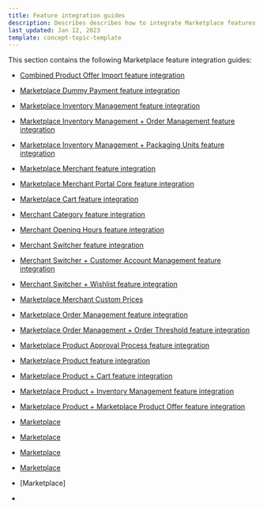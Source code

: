 ```yaml
---
title: Feature integration guides
description: Describes describes how to integrate Marketplace features
last_updated: Jan 12, 2023
template: concept-topic-template
---
```


This section contains the following Marketplace feature integration guides:
* [Combined Product Offer Import feature integration](/docs/marketplace/dev/feature-integration-guides/{{page.version}}/combined-product-offer-import-feature-integration.html)
* [Marketplace Dummy Payment feature integration](/docs/marketplace/dev/feature-integration-guides/{{page.version}}/marketplace-dummy-payment-feature-integration.html)
* [Marketplace Inventory Management feature integration](/docs/marketplace/dev/feature-integration-guides/{{page.version}}/marketplace-inventory-management-feature-integration.html)
* [Marketplace Inventory Management + Order Management feature integration](/docs/marketplace/dev/feature-integration-guides/{{page.version}}/marketplace-inventory-management-order-management-feature-integration.html)
* [Marketplace Inventory Management + Packaging Units feature integration](/docs/marketplace/dev/feature-integration-guides/{{page.version}}/marketplace-inventory-management-packaging-units-feature-integration.html)
* [Marketplace Merchant feature integration](/docs/marketplace/dev/feature-integration-guides/{{page.version}}/marketplace-merchant-feature-integration.html)
* [Marketplace Merchant Portal Core feature integration](/docs/marketplace/dev/feature-integration-guides/{{page.version}}/marketplace-merchant-portal-core-feature-integration.html)
* [Marketplace Cart feature integration](/docs/marketplace/dev/feature-integration-guides/{{page.version}}/marketplace-cart-feature-integration.html)
* [Merchant Category feature integration](/docs/marketplace/dev/feature-integration-guides/{{page.version}}/merchant-category-feature-integration.html)
* [Merchant Opening Hours feature integration](/docs/marketplace/dev/feature-integration-guides/{{page.version}}/merchant-opening-hours-feature-integration.html)
* [Merchant Switcher feature integration](/docs/marketplace/dev/feature-integration-guides/{{page.version}}/merchant-switcher-feature-integration.html)
* [Merchant Switcher + Customer Account Management feature integration](/docs/marketplace/dev/feature-integration-guides/{{page.version}}/merchant-switcher-customer-account-management-feature-integration.html)
* [Merchant Switcher + Wishlist feature integration](/docs/marketplace/dev/feature-integration-guides/{{page.version}}/merchant-switcher-wishlist-feature-integration.html)
* [Marketplace Merchant Custom Prices](/docs/marketplace/dev/feature-integration-guides/{{page.version}}/marketplace-merchant-custom-prices-feature-integration.html)
* [Marketplace Order Management feature integration](/docs/marketplace/dev/feature-integration-guides/{{page.version}}/marketplace-order-management-feature-integration.html)
* [Marketplace Order Management + Order Threshold feature integration](/docs/marketplace/dev/feature-integration-guides/{{page.version}}/marketplace-order-management-order-threshold-feature-integration.html)
* [Marketplace Product Approval Process feature integration](/docs/marketplace/dev/feature-integration-guides/{{page.version}}/marketplace-product-approval-process-feature-integration.html)
* [Marketplace Product feature integration](/docs/marketplace/dev/feature-integration-guides/{{page.version}}/marketplace-product-feature-integration.html)
* [Marketplace Product + Cart feature integration](/docs/marketplace/dev/feature-integration-guides/{{page.version}}/marketplace-product-cart-feature-integration.html)
* [Marketplace Product + Inventory Management feature integration](/docs/marketplace/dev/feature-integration-guides/{{page.version}}/marketplace-product-inventory-management-feature-integration.html)
* [Marketplace Product + Marketplace Product Offer feature integration](/docs/marketplace/dev/feature-integration-guides/{{page.version}}/marketplace-product-marketplace-product-offer-feature-integration.html)

* [Marketplace ](/docs/marketplace/dev/feature-integration-guides/{{page.version}}/marketplace-product-offer-prices-feature-integration.html)
* [Marketplace ](/docs/marketplace/dev/feature-integration-guides/{{page.version}}/marketplace-product-offer-cart-feature-integration.html)
* [Marketplace ](/docs/marketplace/dev/feature-integration-guides/{{page.version}}/marketplace-product-offer-checkout-feature-integration.html)
* [Marketplace ](/docs/marketplace/dev/feature-integration-guides/{{page.version}}/marketplace-product-offer-quick-add-to-cart-feature-integration.html)

* [Marketplace]
* 
